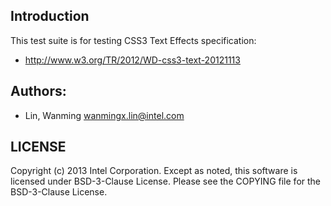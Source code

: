 ## Introduction

This test suite is for testing CSS3 Text Effects specification:
* http://www.w3.org/TR/2012/WD-css3-text-20121113

## Authors:

* Lin, Wanming <wanmingx.lin@intel.com>

## LICENSE

Copyright (c) 2013 Intel Corporation.
Except as noted, this software is licensed under BSD-3-Clause License.
Please see the COPYING file for the BSD-3-Clause License.
